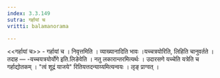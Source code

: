 ```yaml
---
index: 3.3.149
sutra: गर्हायां च
vritti: balamanorama

---
```

<<गर्हायां च>> - गर्हायां च । निवृत्तमिति । व्याख्यानादिति भावः ।यच्चत्रयोरिति, लिहिति चानुवर्तते । तदाह — -यच्चयत्रयोर्योगे इति.लिङेवेति । नतु लकारान्तरमित्यर्थः । उदारसणे यच्चेति यत्रेति च गर्हाद्योतकम् । "त्वं शूद्रं याजये" रितियत्तदन्याय्यमित्यन्वयः । लृङ् प्राग्वत् ।
